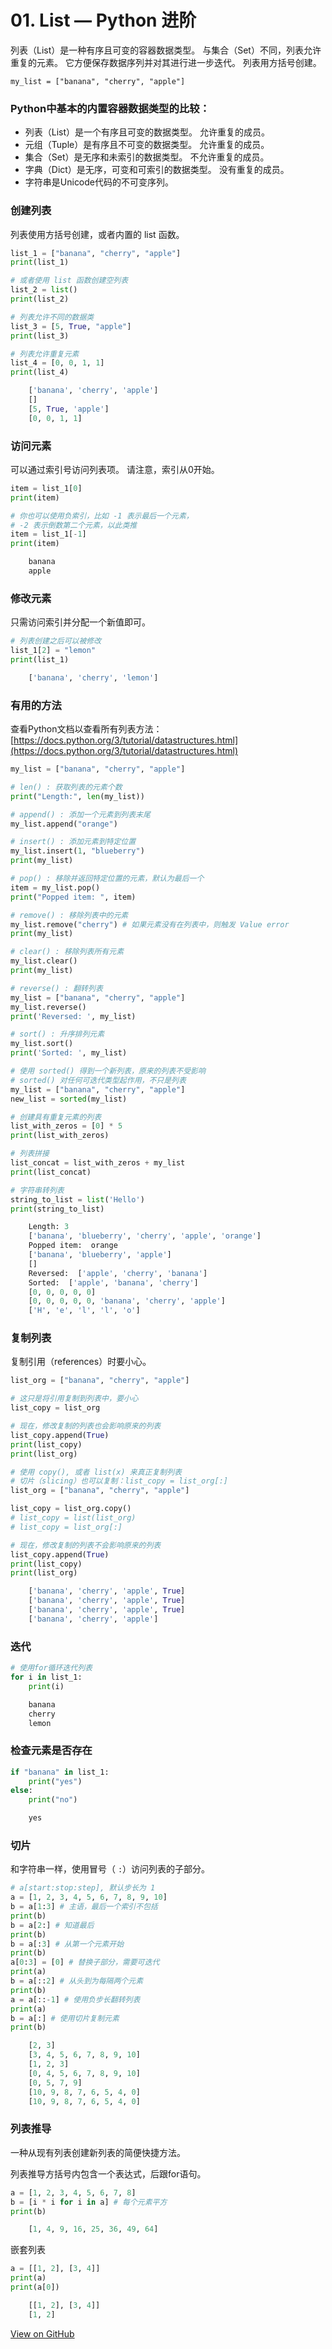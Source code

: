 # 01. List — Python 进阶


列表（List）是一种有序且可变的容器数据类型。 与集合（Set）不同，列表允许重复的元素。 它方便保存数据序列并对其进行进一步迭代。 列表用方括号创建。

<!--more-->

`my_list = ["banana", "cherry", "apple"]`

### Python中基本的内置容器数据类型的比较：

- 列表（List）是一个有序且可变的数据类型。 允许重复的成员。
- 元组（Tuple）是有序且不可变的数据类型。 允许重复的成员。
- 集合（Set）是无序和未索引的数据类型。 不允许重复的成员。
- 字典（Dict）是无序，可变和可索引的数据类型。 没有重复的成员。
- 字符串是Unicode代码的不可变序列。

### 创建列表

列表使用方括号创建，或者内置的 list 函数。

```python
list_1 = ["banana", "cherry", "apple"]
print(list_1)

# 或者使用 list 函数创建空列表
list_2 = list()
print(list_2)

# 列表允许不同的数据类
list_3 = [5, True, "apple"]
print(list_3)

# 列表允许重复元素
list_4 = [0, 0, 1, 1]
print(list_4)
```

```python
    ['banana', 'cherry', 'apple']
    []
    [5, True, 'apple']
    [0, 0, 1, 1]
```

### 访问元素

可以通过索引号访问列表项。 请注意，索引从0开始。

```python
item = list_1[0]
print(item)

# 你也可以使用负索引，比如 -1 表示最后一个元素，
# -2 表示倒数第二个元素，以此类推
item = list_1[-1]
print(item)
```

```python
    banana
    apple
```

### 修改元素

只需访问索引并分配一个新值即可。

```python
# 列表创建之后可以被修改
list_1[2] = "lemon"
print(list_1)
```

```python
    ['banana', 'cherry', 'lemon']
```

### 有用的方法

查看Python文档以查看所有列表方法：[https://docs.python.org/3/tutorial/datastructures.html](https://docs.python.org/3/tutorial/datastructures.html)

```python
my_list = ["banana", "cherry", "apple"]

# len() : 获取列表的元素个数
print("Length:", len(my_list))

# append() : 添加一个元素到列表末尾
my_list.append("orange")

# insert() : 添加元素到特定位置
my_list.insert(1, "blueberry")
print(my_list)

# pop() : 移除并返回特定位置的元素，默认为最后一个
item = my_list.pop()
print("Popped item: ", item)

# remove() : 移除列表中的元素
my_list.remove("cherry") # 如果元素没有在列表中，则触发 Value error
print(my_list)

# clear() : 移除列表所有元素
my_list.clear()
print(my_list)

# reverse() : 翻转列表
my_list = ["banana", "cherry", "apple"]
my_list.reverse()
print('Reversed: ', my_list)

# sort() : 升序排列元素
my_list.sort()
print('Sorted: ', my_list)

# 使用 sorted() 得到一个新列表，原来的列表不受影响
# sorted() 对任何可迭代类型起作用，不只是列表
my_list = ["banana", "cherry", "apple"]
new_list = sorted(my_list)

# 创建具有重复元素的列表
list_with_zeros = [0] * 5
print(list_with_zeros)

# 列表拼接
list_concat = list_with_zeros + my_list
print(list_concat)

# 字符串转列表
string_to_list = list('Hello')
print(string_to_list)
```

```python
    Length: 3
    ['banana', 'blueberry', 'cherry', 'apple', 'orange']
    Popped item:  orange
    ['banana', 'blueberry', 'apple']
    []
    Reversed:  ['apple', 'cherry', 'banana']
    Sorted:  ['apple', 'banana', 'cherry']
    [0, 0, 0, 0, 0]
    [0, 0, 0, 0, 0, 'banana', 'cherry', 'apple']
    ['H', 'e', 'l', 'l', 'o']
```

### 复制列表

复制引用（references）时要小心。

```python
list_org = ["banana", "cherry", "apple"]

# 这只是将引用复制到列表中，要小心
list_copy = list_org

# 现在，修改复制的列表也会影响原来的列表
list_copy.append(True)
print(list_copy)
print(list_org)

# 使用 copy(), 或者 list(x) 来真正复制列表
# 切片（slicing）也可以复制：list_copy = list_org[:]
list_org = ["banana", "cherry", "apple"]

list_copy = list_org.copy()
# list_copy = list(list_org)
# list_copy = list_org[:]

# 现在，修改复制的列表不会影响原来的列表
list_copy.append(True)
print(list_copy)
print(list_org)
```

```python
    ['banana', 'cherry', 'apple', True]
    ['banana', 'cherry', 'apple', True]
    ['banana', 'cherry', 'apple', True]
    ['banana', 'cherry', 'apple']
```

### 迭代

```python
# 使用for循环迭代列表
for i in list_1:
    print(i)
```

```python
    banana
    cherry
    lemon
```

### 检查元素是否存在

```python
if "banana" in list_1:
    print("yes")
else:
    print("no")
```

```python
    yes
```

### 切片

和字符串一样，使用冒号（ `:`）访问列表的子部分。

```python
# a[start:stop:step], 默认步长为 1
a = [1, 2, 3, 4, 5, 6, 7, 8, 9, 10]
b = a[1:3] # 主语，最后一个索引不包括
print(b)
b = a[2:] # 知道最后
print(b)
b = a[:3] # 从第一个元素开始
print(b)
a[0:3] = [0] # 替换子部分，需要可迭代
print(a)
b = a[::2] # 从头到为每隔两个元素
print(b)
a = a[::-1] # 使用负步长翻转列表
print(a)
b = a[:] # 使用切片复制元素
print(b)
```

```python
    [2, 3]
    [3, 4, 5, 6, 7, 8, 9, 10]
    [1, 2, 3]
    [0, 4, 5, 6, 7, 8, 9, 10]
    [0, 5, 7, 9]
    [10, 9, 8, 7, 6, 5, 4, 0]
    [10, 9, 8, 7, 6, 5, 4, 0]
```

### 列表推导

一种从现有列表创建新列表的简便快捷方法。

列表推导方括号内包含一个表达式，后跟for语句。

```python
a = [1, 2, 3, 4, 5, 6, 7, 8]
b = [i * i for i in a] # 每个元素平方
print(b)
```

```python
    [1, 4, 9, 16, 25, 36, 49, 64]
```

嵌套列表

```python
a = [[1, 2], [3, 4]]
print(a)
print(a[0])
```

```python
    [[1, 2], [3, 4]]
    [1, 2]
```

[View on GitHub](https://github.com/qiwihui/blog/issues/118)



